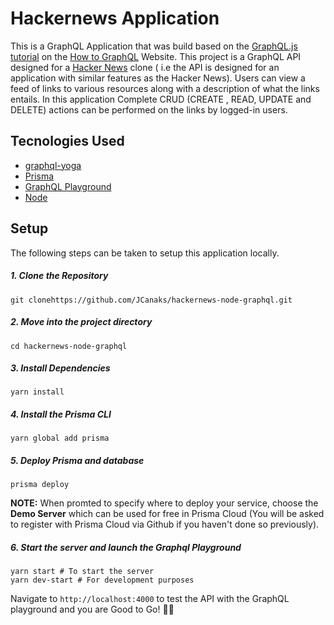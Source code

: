 # Hackernews Application
This is a GraphQL Application that was build based on the [GraphQL.js tutorial](https://www.howtographql.com/graphql-js/0-introduction/) on the [How to GraphQL](https://www.howtographql.com/) Website. This project is a GraphQL API designed for a [Hacker News](https://news.ycombinator.com/) clone ( i.e the API is designed for an application with similar features as the Hacker News). Users can view a feed of links to various resources along with a description of what the links entails. In this application Complete CRUD (CREATE , READ, UPDATE and DELETE) actions can be performed on the links by logged-in users.


## Tecnologies Used 
* [graphql-yoga](https://github.com/prisma/graphql-yoga)
* [Prisma](https://www.prisma.io/)
* [GraphQL Playground](https://github.com/prisma/graphql-playground)
* [Node](https://nodejs.org/)

## Setup
The following steps can be taken to setup this application locally. 
##### 1. Clone the Repository
```
git clonehttps://github.com/JCanaks/hackernews-node-graphql.git
```
##### 2. Move into the project directory
```
cd hackernews-node-graphql
```
##### 3. Install Dependencies
```
yarn install
```
##### 4. Install the Prisma CLI
```
yarn global add prisma
```
##### 5. Deploy Prisma and database
```
prisma deploy
```
<b>NOTE:</b> When promted to specify where to deploy your service, choose the <b>Demo Server</b> which can be used for free in Prisma Cloud (You will be asked to register with Prisma Cloud via Github if you haven't done so previously).

##### 6. Start the server and launch the Graphql Playground
```
yarn start # To start the server
yarn dev-start # For development purposes
```
Navigate to `http://localhost:4000` to test the API with the GraphQL playground and you are Good to Go! :tada::tada:




